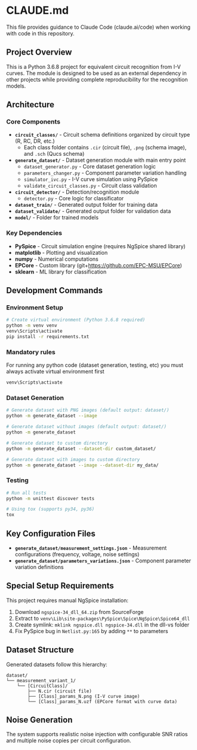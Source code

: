 # CLAUDE.md

This file provides guidance to Claude Code (claude.ai/code) when working with code in this repository.

## Project Overview

This is a Python 3.6.8 project for equivalent circuit recognition from I-V curves. The module is designed to be used as an external dependency in other projects while providing complete reproducibility for the recognition models.

## Architecture

### Core Components

- **`circuit_classes/`** - Circuit schema definitions organized by circuit type (R, RC, DR, etc.)
  - Each class folder contains `.cir` (circuit file), `.png` (schema image), and `.sch` (Qucs schema)
- **`generate_dataset/`** - Dataset generation module with main entry point
  - `dataset_generator.py` - Core dataset generation logic
  - `parameters_changer.py` - Component parameter variation handling
  - `simulator_ivc.py` - I-V curve simulation using PySpice
  - `validate_circuit_classes.py` - Circuit class validation
- **`circuit_detector/`** - Detection/recognition module
  - `detector.py` - Core logic for classificator
- **`dataset_train/`** - Generated output folder for training data
- **`dataset_validate/`** - Generated output folder for validation data
- **`model/`** - Folder for trained models

### Key Dependencies

- **PySpice** - Circuit simulation engine (requires NgSpice shared library)
- **matplotlib** - Plotting and visualization
- **numpy** - Numerical computations
- **EPCore** - Custom library (git+https://github.com/EPC-MSU/EPCore)
- **sklearn** - ML library for classification

## Development Commands

### Environment Setup

```bash
# Create virtual environment (Python 3.6.8 required)
python -m venv venv
venv\Scripts\activate
pip install -r requirements.txt
```

### Mandatory rules

For running any python code (dataset generation, testing, etc) you must always activate virtual environment first
```bash
venv\Scripts\activate
```

### Dataset Generation
```bash
# Generate dataset with PNG images (default output: dataset/)
python -m generate_dataset --image

# Generate dataset without images (default output: dataset/)
python -m generate_dataset

# Generate dataset to custom directory
python -m generate_dataset --dataset-dir custom_dataset/

# Generate dataset with images to custom directory
python -m generate_dataset --image --dataset-dir my_data/
```

### Testing
```bash
# Run all tests
python -m unittest discover tests

# Using tox (supports py34, py36)
tox
```

## Key Configuration Files

- **`generate_dataset/measurement_settings.json`** - Measurement configurations (frequency, voltage, noise settings)
- **`generate_dataset/parameters_variations.json`** - Component parameter variation definitions

## Special Setup Requirements

This project requires manual NgSpice installation:
1. Download `ngspice-34_dll_64.zip` from SourceForge
2. Extract to `venv\Lib\site-packages\PySpice\Spice\NgSpice\Spice64_dll`
3. Create symlink: `mklink ngspice.dll ngspice-34.dll` in the dll-vs folder
4. Fix PySpice bug in `Netlist.py:165` by adding `**` to parameters

## Dataset Structure

Generated datasets follow this hierarchy:
```
dataset/
└── measurement_variant_1/
    └── [CircuitClass]/
        ├── N.cir (circuit file)
        ├── [Class]_params_N.png (I-V curve image)
        └── [Class]_params_N.uzf (EPCore format with curve data)
```

## Noise Generation

The system supports realistic noise injection with configurable SNR ratios and multiple noise copies per circuit configuration.